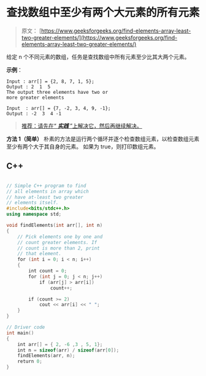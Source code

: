 # 查找数组中至少有两个大元素的所有元素

> 原文： [https://www.geeksforgeeks.org/find-elements-array-least-two-greater-elements/](https://www.geeksforgeeks.org/find-elements-array-least-two-greater-elements/)

给定 n 个不同元素的数组，任务是查找数组中所有元素至少比其大两个元素。

**示例**：

```
Input : arr[] = {2, 8, 7, 1, 5};
Output : 2  1  5  
The output three elements have two or
more greater elements

Input  : arr[] = {7, -2, 3, 4, 9, -1};
Output : -2  3  4 -1  

```

> [推荐：请先在“ ***实践*** ”上解决它，然后再继续解决。](https://practice.geeksforgeeks.org/problems/at-least-two-greater-elements/0)

**方法 1（简单）**
朴素的方法是运行两个循环并逐个检查数组元素，以检查数组元素至少有两个大于其自身的元素。 如果为 true，则打印数组元素。

## C++ 

```cpp

// Simple C++ program to find 
// all elements in array which  
// have at-least two greater  
// elements itself. 
#include<bits/stdc++.h> 
using namespace std; 

void findElements(int arr[], int n) 
{ 
    // Pick elements one by one and  
    // count greater elements. If  
    // count is more than 2, print  
    // that element. 
    for (int i = 0; i < n; i++) 
    { 
        int count = 0; 
        for (int j = 0; j < n; j++) 
            if (arr[j] > arr[i]) 
                count++; 

        if (count >= 2) 
            cout << arr[i] << " "; 
    } 
} 

// Driver code 
int main() 
{ 
    int arr[] = { 2, -6 ,3 , 5, 1}; 
    int n = sizeof(arr) / sizeof(arr[0]); 
    findElements(arr, n); 
    return 0; 
} 

```
